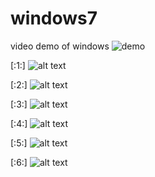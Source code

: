 # windows7

video demo of windows
![demo](https://github.com/sajjadseifi/files-uploaded/blob/Windows7/ezgif.com-gif-maker.gif?raw=true)

[:1:]
![alt text](https://github.com/sajjadseifi/windows7/blob/master/overview/1.png?raw=true)

[:2:]
![alt text](https://github.com/sajjadseifi/windows7/blob/master/overview/2.png?raw=true)

[:3:]
![alt text](https://github.com/sajjadseifi/windows7/blob/master/overview/3.png?raw=true)

[:4:]
![alt text](https://github.com/sajjadseifi/windows7/blob/master/overview/4.png?raw=true)

[:5:]
![alt text](https://github.com/sajjadseifi/windows7/blob/master/overview/5.png?raw=true)

[:6:]
![alt text](https://github.com/sajjadseifi/windows7/blob/master/overview/5.png?raw=true)
